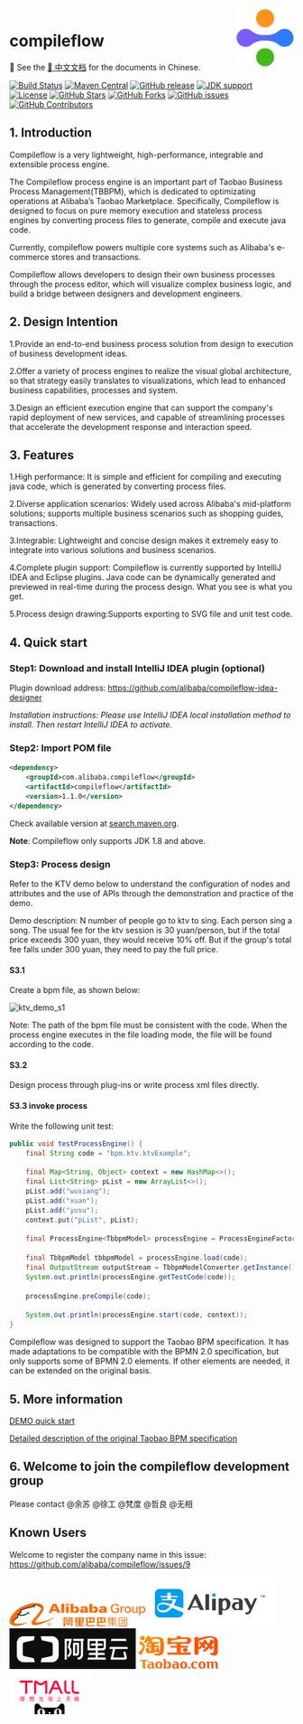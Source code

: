 <img src="doc/compileflow-logo.png" alt="compileflow logo" width="20%" align="right" />

# compileflow

📖 See the [📖 中文文档](README_CN.md) for the documents in Chinese.

[![Build Status](https://img.shields.io/travis/alibaba/compileflow/master?logo=travis-ci&logoColor=white)](https://travis-ci.org/alibaba/compileflow)
[![Maven Central](https://img.shields.io/maven-central/v/com.alibaba.compileflow/compileflow?color=2d545e&logo=apache-maven&logoColor=white)](https://search.maven.org/artifact/com.alibaba.compileflow/compileflow)
[![GitHub release](https://img.shields.io/github/release/alibaba/compileflow.svg)](https://github.com/alibaba/compileflow/releases)
[![JDK support](https://img.shields.io/badge/JDK-8+-green?logo=java&logoColor=white)](https://openjdk.java.net/)  
[![License](https://img.shields.io/badge/license-Apache%202-4D7A97.svg?logo=Apache&logoColor=white)](https://www.apache.org/licenses/LICENSE-2.0.html)
[![GitHub Stars](https://img.shields.io/github/stars/alibaba/compileflow)](https://github.com/alibaba/compileflow/stargazers)
[![GitHub Forks](https://img.shields.io/github/forks/alibaba/compileflow)](https://github.com/alibaba/compileflow/fork)
[![GitHub issues](https://img.shields.io/github/issues/alibaba/compileflow.svg)](https://github.com/alibaba/compileflow/issues)
[![GitHub Contributors](https://img.shields.io/github/contributors/alibaba/compileflow)](https://github.com/alibaba/compileflow/graphs/contributors)

## 1. Introduction

Compileflow is a very lightweight, high-performance, integrable and extensible process engine.

The Compileflow process engine is an important part of Taobao Business Process Management(TBBPM), which is dedicated to optimizating operations at Alibaba’s Taobao Marketplace. Specifically, Compileflow is designed to focus on pure memory execution and stateless process engines by converting process files to generate, compile and execute java code.

Currently, compileflow powers multiple core systems such as Alibaba's e-commerce stores and transactions.


Compileflow allows developers to design their own business processes through the process editor, which will visualize complex business logic, and build a bridge between designers and development engineers.

## 2. Design Intention

1.Provide an end-to-end business process solution from design to execution of business development ideas.

2.Offer a variety of process engines to realize the visual global architecture, so that strategy easily translates to visualizations, which lead to enhanced business capabilities, processes and system.

3.Design an efficient execution engine that can support the company's rapid deployment of new services, and capable of streamlining processes that accelerate the development response and interaction speed.

## 3. Features

1.High performance: It is simple and efficient for compiling and executing java code, which is generated by converting process files.

2.Diverse application scenarios: Widely used across Alibaba's mid-platform solutions; supports multiple business scenarios such as shopping guides, transactions.

3.Integrable: Lightweight and concise design makes it extremely easy to integrate into various solutions and business scenarios.

4.Complete plugin support: Compileflow is currently supported by IntelliJ IDEA and Eclipse plugins. Java code can be dynamically generated and previewed in real-time during the process design. What you see is what you get.

5.Process design drawing:Supports exporting to SVG file and unit test code.

## 4. Quick start

### Step1: Download and install IntelliJ IDEA plugin (optional)

Plugin download address: https://github.com/alibaba/compileflow-idea-designer

*Installation instructions: Please use IntelliJ IDEA local installation method to install. Then restart IntelliJ IDEA to activate.*

### Step2: Import POM file

```xml
<dependency>
    <groupId>com.alibaba.compileflow</groupId>
    <artifactId>compileflow</artifactId>
    <version>1.1.0</version>
</dependency>
```

Check available version at [search.maven.org](https://search.maven.org/artifact/com.alibaba.compileflow/compileflow).

**Note**: Compileflow only supports JDK 1.8 and above.


### Step3: Process design

Refer to the KTV demo below to understand the configuration of nodes and attributes and the use of APIs through the demonstration and practice of the demo.

Demo description: N number of people go to ktv to sing. Each person sing a song. The usual fee for the ktv session is 30 yuan/person, but if the total price exceeds 300 yuan, they would receive 10% off. But if the group's total fee falls under 300 yuan, they need to pay the full price.

#### S3.1

Create a bpm file, as shown below:

![ktv_demo_s1](./doc/image/ktv_demo_s1.png)

Note: The path of the bpm file must be consistent with the code. When the process engine executes in the file loading mode, the file will be found according to the code.

#### S3.2

Design process through plug-ins or write process xml files directly.

#### S3.3 invoke process

Write the following unit test:

```java
public void testProcessEngine() {
    final String code = "bpm.ktv.ktvExample";

    final Map<String, Object> context = new HashMap<>();
    final List<String> pList = new ArrayList<>();
    pList.add("wuxiang");
    pList.add("xuan");
    pList.add("yusu");
    context.put("pList", pList);

    final ProcessEngine<TbbpmModel> processEngine = ProcessEngineFactory.getProcessEngine();

    final TbbpmModel tbbpmModel = processEngine.load(code);
    final OutputStream outputStream = TbbpmModelConverter.getInstance().convertToStream(tbbpmModel);
    System.out.println(processEngine.getTestCode(code));

    processEngine.preCompile(code);

    System.out.println(processEngine.start(code, context));
}
```

Compileflow was designed to support the Taobao BPM specification. It has made adaptations to be compatible with the BPMN 2.0 specification, but only supports some of BPMN 2.0 elements. If other elements are needed, it can be extended on the original basis.

## 5. More information

[DEMO quick start](https://github.com/alibaba/compileflow/wiki/%E5%BF%AB%E9%80%9F%E5%BC%80%E5%A7%8BDEMO)

[Detailed description of the original Taobao BPM specification](https://github.com/alibaba/compileflow/wiki/%E5%8D%8F%E8%AE%AE%E8%AF%A6%E8%A7%A3)

## 6. Welcome to join the compileflow development group

Please contact @余苏 @徐工 @梵度 @哲良 @无相


## Known Users

Welcome to register the company name in this issue: https://github.com/alibaba/compileflow/issues/9

![](doc/image/known_users/alibaba.png)
![](doc/image/known_users/alipay.png)
![](doc/image/known_users/aliyun.png)
![](doc/image/known_users/taobao.png)
![](doc/image/known_users/tmall.png)


